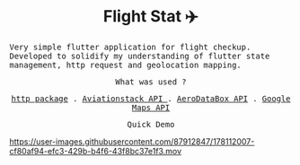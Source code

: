 <h1 align="center">Flight Stat ✈️</h1>
<samp align= "center">Very simple flutter application for flight checkup. Developed to solidify my understanding of flutter state management, http request and geolocation mapping.</samp>

<p align="center">
<samp>What was used ?<samp>
</p>

<p align="center">

  <samp>
    <a href="https://pub.dev/packages/http">http package</a> .
    <a href="https://aviationstack.com/documentation">Aviationstack API </a> .
    <a href="https://rapidapi.com/aedbx-aedbx/api/aerodatabox/">AeroDataBox API</a> .
    <a href="https://developers.google.com/maps">Google Maps API</a> 
  </samp>
</p>

<p align="center">
<samp>Quick Demo<samp>
</p>


https://user-images.githubusercontent.com/87912847/178112007-cf80af94-efc3-429b-b4f6-43f8bc37e1f3.mov

